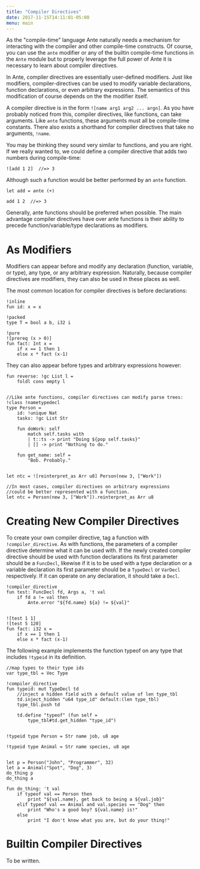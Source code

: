 ```yaml
---
title: "Compiler Directives"
date: 2017-11-15T14:11:01-05:00
menu: main
---
```


As the "compile-time" language Ante naturally needs a mechanism for
interacting with the compiler and other compile-time constructs.
Of course, you can use the `ante` modifier or any of the builtin
compile-time functions in the `Ante` module but to properly leverage
the full power of Ante it is necessary to learn about compiler directives.

In Ante, compiler directives are essentially user-defined modifiers.  Just
like modifiers, compiler-directives can be used to modify variable declarations,
function declarations, or even arbitrary expressions.  The semantics of this
modification of course depends on the the modifier itself.

A compiler directive is in the form `![name arg1 arg2 ... argn]`.
As you have probably noticed from this, compiler directives, like functions,
can take arguments.  Like `ante` functions, these arguments must all
be compile-time constants.  There also exists a shorthand for compiler
directives that take no arguments, `!name`.

You may be thinking they sound very similar to functions, and you are right.
If we really wanted to, we could define a
compiler directive that adds two numbers during compile-time:

```ante
![add 1 2]  //=> 3
```

Although such a function would be better performed by an `ante` function.

```ante
let add = ante (+)

add 1 2  //=> 3
```

Generally, ante functions should be preferred when possible.  The main
advantage compiler directives have over ante functions is their ability
to precede function/variable/type declarations as modifiers.

# As Modifiers

Modifiers can appear before and modify any declaration (function, variable, or type),
any type, or any arbitrary expression.  Naturally, because compiler directives
are modifiers, they can also be used in these places as well.

The most common location for compiler directives is before declarations:
```ante
!inline
fun id: x = x

!packed
type T = bool a b, i32 i

!pure
![prereq (x > 0)]
fun fact: Int x =
    if x == 1 then 1
    else x * fact (x-1)
```

They can also appear before types and arbitrary expressions however:

```ante
fun reverse: !gc List l =
    foldl cons empty l


//Like ante functions, compiler directives can modify parse trees:
!class !nametypedecl
type Person =
    id: !unique Nat
    tasks: !gc List Str

    fun doWork: self
        match self.tasks with
        | t::ts -> print "Doing ${pop self.tasks}"
        | [] -> print "Nothing to do."

    fun get_name: self =
        "Bob. Probably."


let ntc = ![reinterpret_as Arr u8] Person(new 3, ["Work"])

//In most cases, compiler directives on arbitrary expressions
//could be better represented with a function.
let ntc = Person(new 3, ["Work"]).reinterpret_as Arr u8
```

# Creating New Compiler Directives

To create your own compiler directive, tag a function
with `!compiler_directive`.  As with functions, the parameters of
a compiler directive determine what it can be used with.  If
the newly created compiler directive should be used with function
declarations its first parameter should be a `FuncDecl`, likewise if it
is to be used with a type declaration or a variable declaration
its first parameter should be a `TypeDecl` or `VarDecl` respectively.
If it can operate on any declaration, it should take a `Decl`.

```ante
!compiler_directive
fun test: FuncDecl fd, Args a, 't val
    if fd a != val then
        Ante.error "${fd.name} ${a} != ${val}"


![test 1 1]
![test 5 120]
fun fact: i32 x =
    if x == 1 then 1
    else x * fact (x-1)
```

The following example implements the function typeof on
any type that includes `!typeid` in its definition.

```ante
//map types to their type ids
var type_tbl = Vec Type

!compiler_directive
fun typeid: mut TypeDecl td
    //inject a hidden field with a default value of len type_tbl
    td.inject_hidden "u64 type_id" default:(len type_tbl)
    type_tbl.push td

    td.define "typeof" (fun self =
        type_tbl#td.get_hidden "type_id")


!typeid type Person = Str name job, u8 age

!typeid type Animal = Str name species, u8 age


let p = Person("John", "Programmer", 32)
let a = Animal("Spot", "Dog", 3)
do_thing p
do_thing a

fun do_thing: 't val
    if typeof val == Person then
        print "${val.name}, get back to being a ${val.job}"
    elif typeof val == Animal and val.species == "Dog" then
        print "Who's a good boy? ${val.name} is!"
    else
        print "I don't know what you are, but do your thing!"
```

# Builtin Compiler Directives

To be written.
